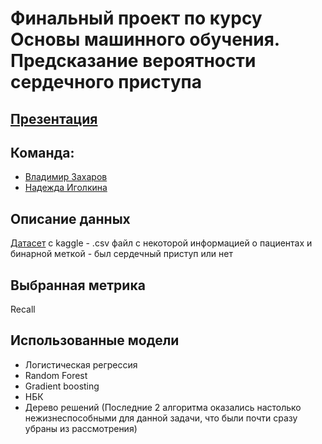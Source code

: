 # Финальный проект по курсу Основы машинного обучения. Предсказание вероятности сердечного приступа
## [Презентация](https://docs.google.com/presentation/d/1bgX-OVK_gTpXELF5N_wmwU37E5R-E_oQmdHh90SPSVU/edit?usp=sharing)
## Команда:
* [Владимир Захаров](https://github.com/yv0vaa)
* [Надежда Иголкина](https://github.com/nad-igolki)
## Описание данных 
[Датасет](https://www.kaggle.com/datasets/kamilpytlak/personal-key-indicators-of-heart-disease/data) с kaggle - .csv файл с некоторой информацией о пациентах и бинарной меткой - был сердечный приступ или нет
## Выбранная метрика
Recall
## Использованные модели
- Логистическая регрессия
- Random Forest
- Gradient boosting
- НБК
- Дерево решений
(Последние 2 алгоритма оказались настолько нежизнеспособными для данной задачи, что были почти сразу убраны из рассмотрения)
